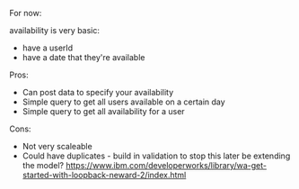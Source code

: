 For now:

availability is very basic:

- have a userId
- have a date that they're available

Pros:

* Can post data to specify your availability
* Simple query to get all users available on a certain day
* Simple query to get all availability for a user

Cons:

* Not very scaleable
* Could have duplicates - build in validation to stop this later be extending the model?
https://www.ibm.com/developerworks/library/wa-get-started-with-loopback-neward-2/index.html
